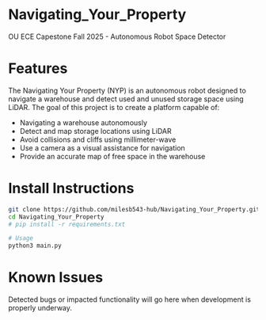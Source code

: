 # Navigating_Your_Property
OU ECE Capestone Fall 2025 - Autonomous Robot Space Detector

# Features
The Navigating Your Property (NYP) is an autonomous robot designed to navigate a warehouse and detect used and unused storage space using LiDAR. The goal of this project is to create a platform capable of:
  - Navigating a warehouse autonomously
  - Detect and map storage locations using LiDAR
  - Avoid collisions and cliffs using millimeter-wave
  - Use a camera as a visual assistance for navigation
  - Provide an accurate map of free space in the warehouse

# Install Instructions
```bash
git clone https://github.com/milesb543-hub/Navigating_Your_Property.git
cd Navigating_Your_Property
# pip install -r requirements.txt

# Usage
python3 main.py
```
# Known Issues
Detected bugs or impacted functionality will go here when development is properly underway.
